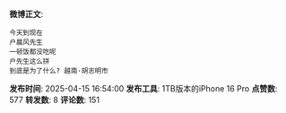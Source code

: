 **微博正文**: 
```
今天到现在
户晨风先生
一顿饭都没吃呢
户先生这么拼
到底是为了什么? 越南·胡志明市
```
**发布时间**: 2025-04-15 16:54:00
**发布工具**: 1TB版本的iPhone 16 Pro
**点赞数**: 577
**转发数**: 8
**评论数**: 151
